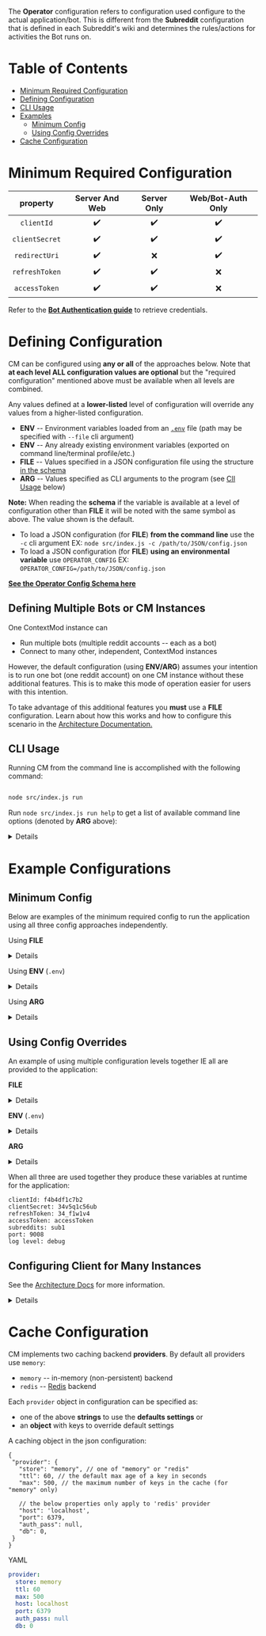 The **Operator** configuration refers to configuration used configure to the actual application/bot. This is different
from the **Subreddit** configuration that is defined in each Subreddit's wiki and determines the rules/actions for
activities the Bot runs on.

# Table of Contents

* [Minimum Required Configuration](#minimum-required-configuration)
* [Defining Configuration](#defining-configuration)
* [CLI Usage](#cli-usage)
* [Examples](#example-configurations)
  * [Minimum Config](#minimum-config)
  * [Using Config Overrides](#using-config-overrides)
* [Cache Configuration](#cache-configuration)

# Minimum Required Configuration

| property       | Server And Web     | Server Only        | Web/Bot-Auth Only  |
|:--------------:|:------------------:|:------------------:|:------------------:|
| `clientId`     | :heavy_check_mark: | :heavy_check_mark: | :heavy_check_mark: |
| `clientSecret` | :heavy_check_mark: | :heavy_check_mark: | :heavy_check_mark: |
| `redirectUri`  | :heavy_check_mark: | :x:                | :heavy_check_mark: |
| `refreshToken` | :heavy_check_mark: | :heavy_check_mark: | :x:                |
| `accessToken`  | :heavy_check_mark: | :heavy_check_mark: | :x:                |

Refer to the **[Bot Authentication guide](/docs/botAuthentication.md)** to retrieve credentials.

# Defining Configuration

CM can be configured using **any or all** of the approaches below. Note that **at each level ALL configuration values are
optional** but the "required configuration" mentioned above must be available when all levels are combined.

Any values defined at a **lower-listed** level of configuration will override any values from a higher-listed
configuration.

* **ENV** -- Environment variables loaded from an [`.env`](https://github.com/toddbluhm/env-cmd) file (path may be
  specified with `--file` cli argument)
* **ENV** -- Any already existing environment variables (exported on command line/terminal profile/etc.)
* **FILE** -- Values specified in a JSON configuration file using the structure [in the schema](https://json-schema.app/view/%23?url=https%3A%2F%2Fraw.githubusercontent.com%2FFoxxMD%2Fcontext-mod%2Fmaster%2Fsrc%2FSchema%2FOperatorConfig.json)
* **ARG** -- Values specified as CLI arguments to the program (see [ClI Usage](#cli-usage) below)

**Note:** When reading the **schema** if the variable is available at a level of configuration other than **FILE** it will be
noted with the same symbol as above. The value shown is the default.

* To load a JSON configuration (for **FILE**) **from the command line** use the `-c` cli argument EX: `node src/index.js -c /path/to/JSON/config.json`
* To load a JSON configuration (for **FILE**) **using an environmental variable** use `OPERATOR_CONFIG` EX: `OPERATOR_CONFIG=/path/to/JSON/config.json`

[**See the Operator Config Schema here**](https://json-schema.app/view/%23?url=https%3A%2F%2Fraw.githubusercontent.com%2FFoxxMD%2Fcontext-mod%2Fmaster%2Fsrc%2FSchema%2FOperatorConfig.json)

## Defining Multiple Bots or CM Instances

One ContextMod instance can

* Run multiple bots (multiple reddit accounts -- each as a bot)
* Connect to many other, independent, ContextMod instances

However, the default configuration (using **ENV/ARG**) assumes your intention is to run one bot (one reddit account) on one CM instance without these additional features. This is to make this mode of operation easier for users with this intention.

To take advantage of this additional features you **must** use a **FILE** configuration. Learn about how this works and how to configure this scenario in the [Architecture Documentation.](/docs/serverClientArchitecture.md)

## CLI Usage

Running CM from the command line is accomplished with the following command:

```bash

node src/index.js run

```

Run `node src/index.js run help` to get a list of available command line options (denoted by **ARG** above):

<details>

```
Usage: index [options] [command]

Options:
  -h, --help                                   display help for command

Commands:
  run [options] [interface]                    Monitor new activities from configured subreddits.
  check [options] <activityIdentifier> [type]  Run check(s) on a specific activity
  unmoderated [options] <subreddits...>        Run checks on all unmoderated activity in the modqueue
  help [command]                               display help for command


Options:
  -c, --operatorConfig <path>   An absolute path to a JSON file to load all parameters from (default: process.env.OPERATOR_CONFIG)
  -i, --clientId <id>           Client ID for your Reddit application (default: process.env.CLIENT_ID)
  -e, --clientSecret <secret>   Client Secret for your Reddit application (default: process.env.CLIENT_SECRET)
  -a, --accessToken <token>     Access token retrieved from authenticating an account with your Reddit Application (default: process.env.ACCESS_TOKEN)
  -r, --refreshToken <token>    Refresh token retrieved from authenticating an account with your Reddit Application (default: process.env.REFRESH_TOKEN)
  -u, --redirectUri <uri>       Redirect URI for your Reddit application (default: process.env.REDIRECT_URI)
  -t, --sessionSecret <secret>  Secret use to encrypt session id/data (default: process.env.SESSION_SECRET || a random string)
  -s, --subreddits <list...>    List of subreddits to run on. Bot will run on all subs it has access to if not defined (default: process.env.SUBREDDITS)
  -d, --logDir [dir]            Absolute path to directory to store rotated logs in. Leaving undefined disables rotating logs (default: process.env.LOG_DIR)
  -l, --logLevel <level>        Minimum level to log at (default: process.env.LOG_LEVEL || verbose)
  -w, --wikiConfig <path>       Relative url to contextbot wiki page EX https://reddit.com/r/subreddit/wiki/<path> (default: process.env.WIKI_CONFIG || 'botconfig/contextbot')
  --snooDebug                   Set Snoowrap to debug. If undefined will be on if logLevel='debug' (default: process.env.SNOO_DEBUG)
  --authorTTL <s>               Set the TTL (seconds) for the Author Activities shared cache (default: process.env.AUTHOR_TTL || 60)
  --heartbeat <s>               Interval, in seconds, between heartbeat checks. (default: process.env.HEARTBEAT || 300)
  --softLimit <limit>           When API limit remaining (600/10min) is lower than this subreddits will have SLOW MODE enabled (default: process.env.SOFT_LIMIT || 250)
  --hardLimit <limit>           When API limit remaining (600/10min) is lower than this all subreddit polling will be paused until api limit reset (default: process.env.SOFT_LIMIT || 250)
  --dryRun                      Set all subreddits in dry run mode, overriding configurations (default: process.env.DRYRUN || false)
  --proxy <proxyEndpoint>       Proxy Snoowrap requests through this endpoint (default: process.env.PROXY)
  --operator <name...>          Username(s) of the reddit user(s) operating this application, used for displaying OP level info/actions in UI (default: process.env.OPERATOR)
  --operatorDisplay <name>      An optional name to display who is operating this application in the UI (default: process.env.OPERATOR_DISPLAY || Anonymous)
  -p, --port <port>             Port for web server to listen on (default: process.env.PORT || 8085)
  -q, --shareMod                If enabled then all subreddits using the default settings to poll "unmoderated" or "modqueue" will retrieve results from a shared request to /r/mod (default: process.env.SHARE_MOD || false)
  -h, --help                    display help for command
```

</details>

# Example Configurations

## Minimum Config

Below are examples of the minimum required config to run the application using all three config approaches independently.

Using **FILE**
<details>

YAML
```yaml
bots:
  - credentials:
      clientId: f4b4df1c7b2
      clientSecret: 34v5q1c56ub
      refreshToken: 34_f1w1v4
      accessToken: p75_1c467b2
```
JSON
```json5
{
  "bots": [
    {
      "credentials": {
        "clientId": "f4b4df1c7b2",
        "clientSecret": "34v5q1c56ub",
        "refreshToken": "34_f1w1v4",
        "accessToken": "p75_1c467b2"
      }
    }
  ]
}
```

</details>

Using **ENV** (`.env`)

<details>

```
CLIENT_ID=f4b4df1c7b2
CLIENT_SECRET=34v5q1c56ub
REFRESH_TOKEN=34_f1w1v4
ACCESS_TOKEN=p75_1c467b2
```

</details>

Using **ARG**

<details>

```
node src/index.js run --clientId=f4b4df1c7b2 --clientSecret=34v5q1c56ub --refreshToken=34_f1w1v4 --accessToken=p75_1c467b2
```

</details>

## Using Config Overrides

An example of using multiple configuration levels together IE all are provided to the application:

**FILE**
<details>

```json
{
  "logging": {
    "level": "debug"
  }
}
```
YAML
```yaml
logging:
  level: debug
```

</details>

**ENV** (`.env`)

<details>

```
CLIENT_SECRET=34v5q1c56ub
REFRESH_TOKEN=34_f1w1v4
ACCESS_TOKEN=p75_1c467b2
SUBREDDITS=sub1,sub2,sub3
PORT=9008
```

</details>

**ARG**

<details>

```
node src/index.js run --subreddits=sub1 --clientId=34v5q1c56ub
```

</details>

When all three are used together they produce these variables at runtime for the application:

```
clientId: f4b4df1c7b2
clientSecret: 34v5q1c56ub
refreshToken: 34_f1w1v4
accessToken: accessToken
subreddits: sub1
port: 9008
log level: debug
```

## Configuring Client for Many Instances

See the [Architecture Docs](/docs/serverClientArchitecture.md) for more information.

<details>

YAML
```yaml
bots:
  - credentials:
      clientId: f4b4df1c7b2
      clientSecret: 34v5q1c56ub
      refreshToken: 34_f1w1v4
      accessToken: p75_1c467b2
web:
  credentials:
    clientId: f4b4df1c7b2
    clientSecret: 34v5q1c56ub
    redirectUri: 'http://localhost:8085/callback'
  clients:
      # server application running on this same CM instance
    - host: 'localhost:8095'
      secret: localSecret
      # a server application running somewhere else
    - host: 'mySecondContextMod.com:8095'
      secret: anotherSecret
api:
  secret: localSecret
```
JSON
```json5
{
  "bots": [
    {
      "credentials": {
        "clientId": "f4b4df1c7b2",
        "clientSecret": "34v5q1c56ub",
        "refreshToken": "34_f1w1v4",
        "accessToken": "p75_1c467b2"
      }
    }
  ],
  "web": {
    "credentials": {
      "clientId": "f4b4df1c7b2",
      "clientSecret": "34v5q1c56ub",
      "redirectUri": "http://localhost:8085/callback"
    },
    "clients": [
      // server application running on this same CM instance
      {
        "host": "localhost:8095",
        "secret": "localSecret"
      },
      // a server application running somewhere else
      {
        // api endpoint and port
        "host": "mySecondContextMod.com:8095",
        "secret": "anotherSecret"
      }
    ]
  },
  "api": {
    "secret": "localSecret",
  }
}
```

</details>

# Cache Configuration

CM implements two caching backend **providers**. By default all providers use `memory`:

* `memory` -- in-memory (non-persistent) backend
* `redis` -- [Redis](https://redis.io/) backend

Each `provider` object in configuration can be specified as:

* one of the above **strings** to use the **defaults settings** or
* an **object** with keys to override default settings

A caching object in the json configuration:

```json5
{
 "provider": {
   "store": "memory", // one of "memory" or "redis"
   "ttl": 60, // the default max age of a key in seconds
   "max": 500, // the maximum number of keys in the cache (for "memory" only)
   
   // the below properties only apply to 'redis' provider
   "host": 'localhost',
   "port": 6379,
   "auth_pass": null,
   "db": 0,
 }
}
```
YAML
```yaml
provider:
  store: memory
  ttl: 60
  max: 500
  host: localhost
  port: 6379
  auth_pass: null
  db: 0
```
